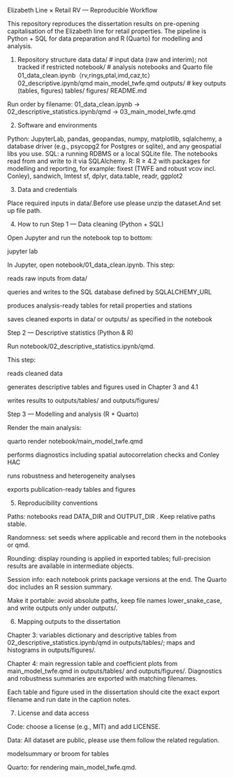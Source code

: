 Elizabeth Line × Retail RV — Reproducible Workflow

This repository reproduces the dissertation results on pre-opening capitalisation of the Elizabeth line for retail properties. The pipeline is Python + SQL for data preparation and R (Quarto) for modelling and analysis.
1) Repository structure
data
data/                # input data (raw and interim); not tracked if restricted
notebook/            # analysis notebooks and Quarto file
01_data_clean.ipynb（rv,rings,ptal,imd,caz,tc）
02_descriptive.ipynb/qmd
main_model_twfe.qmd
outputs/             # key outputs (tables, figures)
tables/
figures/
README.md

Run order by filename:
01_data_clean.ipynb → 02_descriptive_statistics.ipynb/qmd → 03_main_model_twfe.qmd

2) Software and environments

Python: JupyterLab, pandas, geopandas, numpy, matplotlib, sqlalchemy, a database driver (e.g., psycopg2 for Postgres or sqlite), and any geospatial libs you use.
SQL: a running RDBMS or a local SQLite file. The notebooks read from and write to it via SQLAlchemy.
R: R ≥ 4.2 with packages for modelling and reporting, for example:
fixest (TWFE and robust vcov incl. Conley), sandwich, lmtest
sf, dplyr, data.table, readr, ggplot2

3) Data and credentials

Place required inputs in data/.Before use please unzip the dataset.And set up file path.

4) How to run
Step 1 — Data cleaning (Python + SQL)

Open Jupyter and run the notebook top to bottom:

jupyter lab


In Jupyter, open notebook/01_data_clean.ipynb.
This step:

reads raw inputs from data/

queries and writes to the SQL database defined by SQLALCHEMY_URL

produces analysis-ready tables for retail properties and stations

saves cleaned exports in data/ or outputs/ as specified in the notebook


Step 2 — Descriptive statistics (Python & R)

Run notebook/02_descriptive_statistics.ipynb/qmd.

This step:

reads cleaned data

generates descriptive tables and figures used in Chapter 3 and 4.1

writes results to outputs/tables/ and outputs/figures/


Step 3 — Modelling and analysis (R + Quarto)

Render the main analysis:

quarto render notebook/main_model_twfe.qmd

performs diagnostics including spatial autocorrelation checks and Conley HAC

runs robustness and heterogeneity analyses

exports publication-ready tables and figures


5) Reproducibility conventions

Paths: notebooks read DATA_DIR and OUTPUT_DIR . Keep relative paths stable.

Randomness: set seeds where applicable and record them in the notebooks or qmd.

Rounding: display rounding is applied in exported tables; full-precision results are available in intermediate objects.

Session info: each notebook prints package versions at the end. The Quarto doc includes an R session summary.

Make it portable: avoid absolute paths, keep file names lower_snake_case, and write outputs only under outputs/.

6) Mapping outputs to the dissertation

Chapter 3: variables dictionary and descriptive tables from 02_descriptive_statistics.ipynb/qmd in outputs/tables/; maps and histograms in outputs/figures/.

Chapter 4: main regression table and coefficient plots from main_model_twfe.qmd in outputs/tables/ and outputs/figures/. Diagnostics and robustness summaries are exported with matching filenames.

Each table and figure used in the dissertation should cite the exact export filename and run date in the caption notes.


7) License and data access

Code: choose a license (e.g., MIT) and add LICENSE.

Data: All dataset are public, please use them follow the related regulation.



modelsummary or broom for tables

Quarto: for rendering main_model_twfe.qmd.
